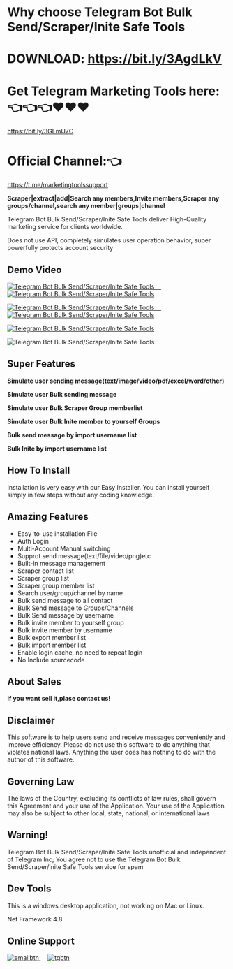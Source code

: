  # Why choose Telegram Bot Bulk Send/Scraper/Inite Safe Tools  

# DOWNLOAD: https://bit.ly/3AgdLkV

# Get Telegram Marketing Tools here: 👈👈👈❤️❤️❤️

https://bit.ly/3GLmU7C

# Official Channel:👈

https://t.me/marketingtoolssupport


<p><strong>Scraper|extract|add|Search any members,Invite members,Scraper any groups/channel,search any member|groups|channel </strong></p>
<p>Telegram Bot Bulk Send/Scraper/Inite Safe Tools deliver High-Quality marketing service for clients worldwide.</p>
<p>Does not use API, completely simulates user operation behavior, super powerfully protects account security</P>


<h2><strong>Demo Video </strong></h2>
<p>
    <a href="https://youtu.be/C8mB64XXYWA" rel="nofollow">
        <img src="https://i.ibb.co/h2gs8SX/videobtn.png" alt="Telegram Bot Bulk Send/Scraper/Inite Safe Tools">
		 &nbsp;&nbsp;&nbsp;
    </a>
	 <a href="https://youtu.be/bCDTIUU96rI" rel="nofollow">
      <img src="https://i.ibb.co/GWkc9L4/sendbtn1.png" alt="Telegram Bot Bulk Send/Scraper/Inite Safe Tools" border="0">
    </a>
</p>
<p>
    <a href="https://youtu.be/_yz-g1tYstE" rel="nofollow">
      <img src="https://i.ibb.co/q7xxG4b/sendbtn2.png" alt="Telegram Bot Bulk Send/Scraper/Inite Safe Tools" border="0">
		 &nbsp;&nbsp;&nbsp;
    </a>
	 <a href="https://youtu.be/LSRY0l4CG-o" rel="nofollow">
     <img src="https://i.ibb.co/zNdDM1t/sendbtn3.png" alt="Telegram Bot Bulk Send/Scraper/Inite Safe Tools" border="0">
    </a>
</p> 
<p>
    <a href="https://youtu.be/bnyrtugD7t0" rel="nofollow">
       <img src="https://i.ibb.co/j89KCGy/sendbtn4.png" alt="Telegram Bot Bulk Send/Scraper/Inite Safe Tools" border="0"> 
    </a>
</p> 



<img src="https://i.ibb.co/n1HhRvM/tgbulkbot1.jpg" alt="Telegram Bot Bulk Send/Scraper/Inite Safe Tools" border="0">


<h2><strong>Super Features </strong></h2>
<p><strong>Simulate user  sending message(text/image/video/pdf/excel/word/other)</strong></p>
<p><strong>Simulate user Bulk sending message</strong></p>
<p><strong>Simulate user Bulk Scraper Group memberlist</strong></p>
<p><strong>Simulate user Bulk Inite member to yourself Groups</strong></p>
<p><strong>Bulk send message by  import username list</strong></p>
<p><strong>Bulk Inite by  import username list</strong></p>


<h2><strong> How To Install</strong></h2>
<p>
Installation is very easy with our Easy Installer. 
You can install yourself simply in few steps without any coding knowledge.
</p>


<h2><strong>Amazing Features</strong></h2>
<ul>
    <li>Easy-to-use installation File</li>
	<li>Auth Login</li>
	<li>Multi-Account Manual switching</li>
	<li>Supprot send message(text/file/video/png)etc </li>
	<li>Built-in message management</li>
    <li>Scraper contact list </li>
	<li>Scraper group list </li>
	<li>Scraper group member list </li>
	<li>Search user/group/channel by name </li>
    <li>Bulk send message to all contact</li>
	<li>Bulk Send message to Groups/Channels</li>
	<li>Bulk Send message by username</li>
    <li>Bulk invite member to yourself group </li>
	<li>Bulk invite member by username </li>
	<li>Bulk export member list </li>
	<li>Bulk import member list </li>
	<li>Enable login cache, no need to repeat login </li>
	<li>No Include sourcecode</li>
</ul>
 
<h2><strong>About Sales</strong></h2>
<p><strong>if you want sell it,plase contact us!</strong></P>
	 
	 
<h2><strong>Disclaimer</strong></h2>
<p>This software is to help users send and receive messages conveniently and improve
efficiency. Please do not use this software to do anything that violates national laws.
Anything the user does has nothing to do with the author of this software.</P>


<h2><strong>Governing Law</strong></h2>
<p>The laws of the Country, excluding its conflicts of law rules, shall govern this Agreement and your use of the Application.
 Your use of the Application may also be subject to other local, state, national, or international laws</p>

<h2><strong>Warning!</strong></h2>
<p>Telegram Bot Bulk Send/Scraper/Inite Safe Tools unofficial and independent of Telegram Inc;
You agree not to use the Telegram Bot Bulk Send/Scraper/Inite Safe Tools service for spam</P>


<h2><strong>Dev Tools</strong></h2>
<p>This is a windows desktop application, not working on Mac or Linux.</p>
<p>Net Framework 4.8</p>

<h2><strong>Online Support</strong></h2>
 <p>
    <a href="mailto:support@ionictemplate.com">
        <img src="https://i.ibb.co/s6x98d1/emailbtn.png" alt="emailbtn">
    </a>
    &nbsp;&nbsp;&nbsp;
    <a href="https://t.me/captainC999" rel="nofollow">
        <img src="https://i.ibb.co/q1Ccn8g/tgbtn.png" alt="tgbtn">
    </a>
</p>

